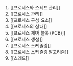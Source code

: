 1. [[프로세스와 스레드 관리]]
2. [[프로세스 관리]]
3. [[프로세스 구성 요소]]
4. [[프로세스의 상태]]
5. [[프로세스 제어 블록 (PCB)]]
6. [[프로세스 생성]]
7. [[프로세스 스케줄링]]
8. [[프로세스 스케줄링 알고리즘]]
9. [[스레드]]